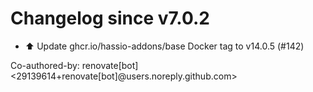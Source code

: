 # Changelog since v7.0.2
- ⬆️ Update ghcr.io/hassio-addons/base Docker tag to v14.0.5 (#142)

Co-authored-by: renovate[bot] <29139614+renovate[bot]@users.noreply.github.com> 
